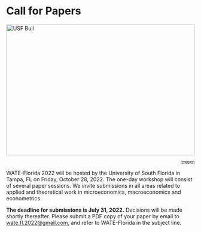 # Call for Papers

[<img alt="USF Bull" width="100%" height="350" src="assets/img/USF_Stock_FJG_0003.jpg" />](https://www.usf.edu/)

<p align="right"><a href="http://photogallery.usf.edu/netpub/server.np?find&catalog=catalog&template=detail.np&field=itemid&op=matches&value=24357&site=public"> <sub><sub> [credits] </sub></sub></a></p>

WATE-Florida 2022 will be hosted by the University of South Florida in Tampa, FL on Friday, October 28, 2022. The one-day workshop will consist of several paper sessions. We invite submissions in all areas related to applied and theoretical work in microeconomics, macroeconomics and econometrics. 

**The deadline for submissions is July 31, 2022.** Decisions will be made shortly thereafter. Please submit a PDF copy of your paper by email to [wate.fl.2022@gmail.com](mailto:wate.fl.2022@gmail.com), and refer to WATE-Florida in the subject line. 
